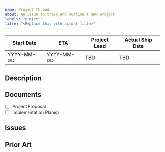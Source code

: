 ```yaml
---
name: Project Thread
about: An issue to track and outline a new project
labels: "project"
title: "<Replace this with actual title>"
---
```


| Start Date | ETA        | Project Lead | Actual Ship Date |
| ---------- | ---------- | ------------ | ---------------- |
| YYYY-MM-DD | YYYY-MM-DD | TBD          | TBD              |

## Description

<!-- Describe the feature in simple terms understandable by a non-technical audience who is unfamiliar with the internal workings of Openverse. Limit specific implementation details that are better served by the project's other documents. -->

## Documents

<!-- Please link to these documents once they are written. -->

- [ ] Project Proposal
- [ ] Implementation Plan(s)

## Issues

<!-- Link to all of the issues that must be completed as part of this project, typically those created after implementation planning but occasionally existing ones. -->

## Prior Art

<!-- Link to any existing discussions, PRs, issues or other conversations related to this project. Think of any references to this work, including those outside of GitHub and in other channels. Any information that will help contributors understand the motivation for the project is valuable to include. -->

